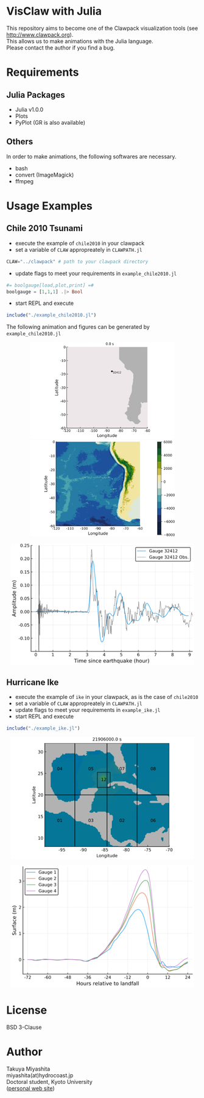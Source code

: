 # VisClaw with Julia
This repository aims to become one of the Clawpack visualization tools (see http://www.clawpack.org).  
This allows us to make animations with the Julia language.   
Please contact the author if you find a bug.  

# Requirements
## Julia Packages
- Julia v1.0.0
- Plots
- PyPlot  (GR is also available)

## Others  
In order to make animations, the following softwares are necessary.  
- bash
- convert (ImageMagick)
- ffmpeg

# Usage Examples
## Chile 2010 Tsunami
- execute the example of `chile2010` in your clawpack
- set a variable of `CLAW` appropreately in `CLAWPATH.jl`  
```julia
CLAW="../clawpack" # path to your clawpack directory
```
- update flags to meet your requirements in `example_chile2010.jl`
```julia
#= boolgauge[load,plot,print] =#
boolgauge = [1,1,1] .|> Bool
```
- start REPL and execute
```julia
include("./example_chile2010.jl")
```

The following animation and figures can be generated by `example_chile2010.jl`   

<p align="center">
<img src="https://github.com/hydrocoast/visclaw_julia/blob/master/gif/demo_chile2010.gif" width="380">
<img src="https://github.com/hydrocoast/visclaw_julia/blob/master/fig/chile2010/topo.svg" width="380">  
</p>  
<p align="center">
<img src="https://github.com/hydrocoast/visclaw_julia/blob/master/fig/chile2010/gauge32412.svg" width="480">
</p>  

## Hurricane Ike
- execute the example of `ike` in your clawpack, as is the case of `chile2010`
- set a variable of `CLAW` appropreately in `CLAWPATH.jl`  
- update flags to meet your requirements in `example_ike.jl`
- start REPL and execute
```julia
include("./example_ike.jl")
```

<p align="center">
<img src="https://github.com/hydrocoast/visclaw_julia/blob/master/gif/demo_ike.gif" width="480">
</p>  
<p align="center">
<img src="https://github.com/hydrocoast/visclaw_julia/blob/master/fig/ike/allgauges.svg" width="480">
</p>  

# License
BSD 3-Clause  

# Author
Takuya Miyashita   
miyashita(at)hydrocoast.jp  
Doctoral student, Kyoto University  
([personal web site](https://hydrocoast.jp))  
